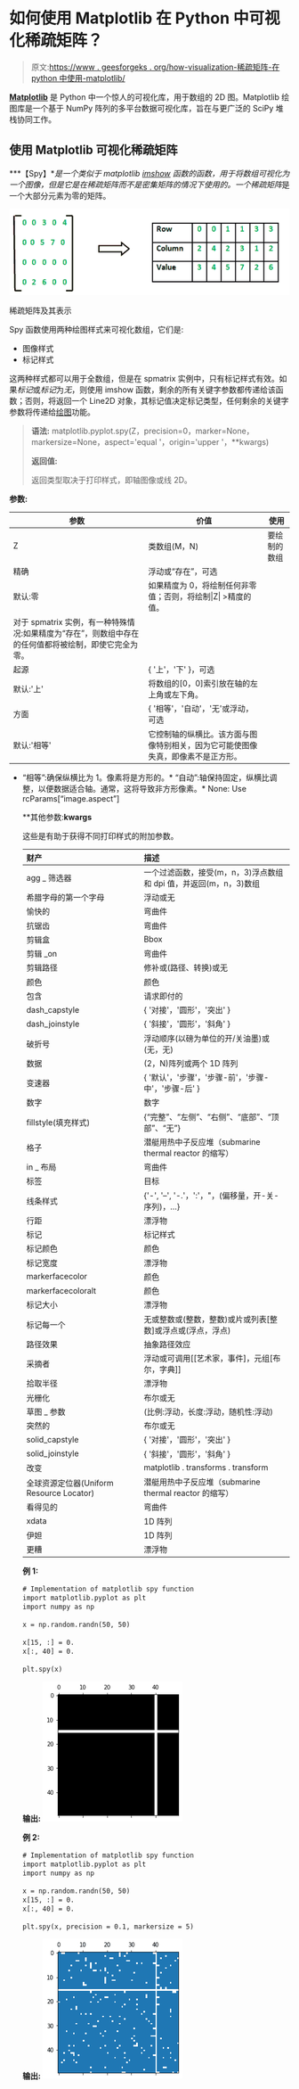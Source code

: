# 如何使用 Matplotlib 在 Python 中可视化稀疏矩阵？

> 原文:[https://www . geesforgeks . org/how-visualization-稀疏矩阵-在 python 中使用-matplotlib/](https://www.geeksforgeeks.org/how-to-visualize-sparse-matrix-in-python-using-matplotlib/)

**[Matplotlib](https://www.geeksforgeeks.org/python-matplotlib-an-overview/)** 是 Python 中一个惊人的可视化库，用于数组的 2D 图。Matplotlib 绘图库是一个基于 NumPy 阵列的多平台数据可视化库，旨在与更广泛的 SciPy 堆栈协同工作。

## 使用 Matplotlib 可视化稀疏矩阵

***【Spy】***是一个类似于 matplotlib [imshow](https://www.geeksforgeeks.org/matplotlib-axes-axes-imshow-in-python/) 函数的函数，用于将数组可视化为一个图像，但是它是在稀疏矩阵而不是密集矩阵的情况下使用的。一个*稀疏矩阵*是一个大部分元素为零的矩阵。

![](img/e1e872b5ba9b9cca44c1992fdf5acf04.png)

稀疏矩阵及其表示

Spy 函数使用两种绘图样式来可视化数组，它们是:

*   图像样式
*   标记样式

这两种样式都可以用于全数组，但是在 spmatrix 实例中，只有标记样式有效。如果*标记*或*标记*为*无*，则使用 imshow 函数，剩余的所有关键字参数都传递给该函数；否则，将返回一个 Line2D 对象，其标记值决定标记类型，任何剩余的关键字参数将传递给[绘图](https://www.geeksforgeeks.org/matplotlib-axes-axes-plot-in-python/)功能。

> **语法:** matplotlib.pyplot.spy(Z，precision=0，marker=None，markersize=None，aspect='equal '，origin='upper '，\*\*kwargs)
> 
> **返回值:**
> 
> 返回类型取决于打印样式，即轴图像或线 2D。

**参数:**

| 参数 | 价值 | 使用 |
| --- | --- | --- |
| Z | 类数组(M，N) | 要绘制的数组 |
| 精确 | 浮动或“存在”，可选
默认:零 | 如果精度为 0，将绘制任何非零值；否则，将绘制&#124;Z&#124; >精度的值。
对于 spmatrix 实例，有一种特殊情况:如果精度为“存在”，则数组中存在的任何值都将被绘制，即使它完全为零。 |
| 起源 | { '上'，'下' }，可选
默认:'上' | 将数组的[0，0]索引放在轴的左上角或左下角。 |
| 方面 | { '相等'，'自动'，'无'或浮动，可选
默认:'相等' | 它控制轴的纵横比。该方面与图像特别相关，因为它可能使图像失真，即像素不是正方形。 |

*   “相等”:确保纵横比为 1。像素将是方形的。*   “自动”:轴保持固定，纵横比调整，以便数据适合轴。通常，这将导致非方形像素。*   None: Use rcParams[“image.aspect”]

    **其他参数:**kwargs**

    这些是有助于获得不同打印样式的附加参数。

    | 财产 | 描述 |
    | --- | --- |
    | agg _ 筛选器 | 一个过滤函数，接受(m，n，3)浮点数组和 dpi 值，并返回(m，n，3)数组 |
    | 希腊字母的第一个字母 | 浮动或无 |
    | 愉快的 | 弯曲件 |
    | 抗锯齿 | 弯曲件 |
    | 剪辑盒 | Bbox |
    | 剪辑 _on | 弯曲件 |
    | 剪辑路径 | 修补或(路径、转换)或无 |
    | 颜色 | 颜色 |
    | 包含 | 请求即付的 |
    | dash_capstyle | { '对接'，'圆形'，'突出' } |
    | dash_joinstyle | { '斜接'，'圆形'，'斜角' } |
    | 破折号 | 浮动顺序(以磅为单位的开/关油墨)或(无，无) |
    | 数据 | (2，N)阵列或两个 1D 阵列 |
    | 变速器 | { '默认'，'步骤'，'步骤-前'，'步骤-中'，'步骤-后' } |
    | 数字 | 数字 |
    | fillstyle(填充样式) | {“完整”、“左侧”、“右侧”、“底部”、“顶部”、“无”} |
    | 格子 | 潜艇用热中子反应堆（submarine thermal reactor 的缩写） |
    | in _ 布局 | 弯曲件 |
    | 标签 | 目标 |
    | 线条样式 | {'-', '–', '-.'，':'，"，(偏移量，开-关-序列)，…} |
    | 行距 | 漂浮物 |
    | 标记 | 标记样式 |
    | 标记颜色 | 颜色 |
    | 标记宽度 | 漂浮物 |
    | markerfacecolor | 颜色 |
    | markerfacecoloralt | 颜色 |
    | 标记大小 | 漂浮物 |
    | 标记每一个 | 无或整数或(整数，整数)或片或列表[整数]或浮点或(浮点，浮点) |
    | 路径效果 | 抽象路径效应 |
    | 采摘者 | 浮动或可调用[[艺术家，事件]，元组[布尔，字典]] |
    | 拾取半径 | 漂浮物 |
    | 光栅化 | 布尔或无 |
    | 草图 _ 参数 | (比例:浮动，长度:浮动，随机性:浮动) |
    | 突然的 | 布尔或无 |
    | solid_capstyle | { '对接'，'圆形'，'突出' } |
    | solid_joinstyle | { '斜接'，'圆形'，'斜角' } |
    | 改变 | matplotlib . transforms . transform |
    | 全球资源定位器(Uniform Resource Locator) | 潜艇用热中子反应堆（submarine thermal reactor 的缩写） |
    | 看得见的 | 弯曲件 |
    | xdata | 1D 阵列 |
    | 伊妲 | 1D 阵列 |
    | 更糟 | 漂浮物 |

    **例 1:**

    ```
    # Implementation of matplotlib spy function
    import matplotlib.pyplot as plt
    import numpy as np

    x = np.random.randn(50, 50)

    x[15, :] = 0.
    x[:, 40] = 0.

    plt.spy(x)
    ```

    **输出:**
    ![Visualize sparse matrix python](img/34f04483a49a2f10e724ef421dfa8e48.png)

    **例 2:**

    ```
    # Implementation of matplotlib spy function
    import matplotlib.pyplot as plt
    import numpy as np

    x = np.random.randn(50, 50)
    x[15, :] = 0.
    x[:, 40] = 0.

    plt.spy(x, precision = 0.1, markersize = 5)
    ```

    **输出:**
    ![Visualize sparse matrix python](img/3328aec0436fd23899da5ddc9a9acbcb.png)